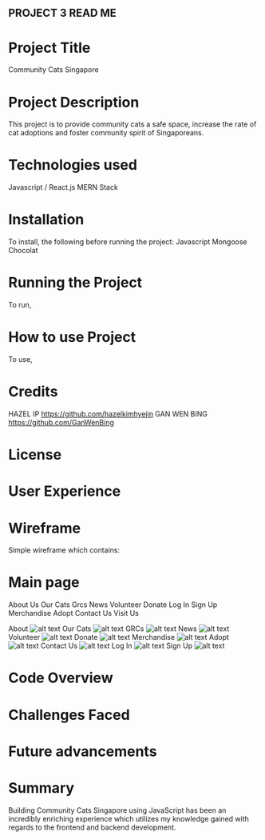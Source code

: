 ## PROJECT 3 READ ME

# Project Title
Community Cats Singapore

# Project Description
This project is to provide community cats a safe space, increase the rate of cat adoptions and foster community spirit of Singaporeans.

# Technologies used
Javascript / React.js
MERN Stack

# Installation
To install, the following before running the project:
Javascript
Mongoose
Chocolat

# Running the Project
To run,

# How to use Project
To use,

# Credits
HAZEL IP https://github.com/hazelkimhyejin
GAN WEN BING https://github.com/GanWenBing
# License

# User Experience

# Wireframe
Simple wireframe which contains:

# Main page
About Us
Our Cats
Grcs
News
Volunteer
Donate
Log In
Sign Up
Merchandise
Adopt
Contact Us
Visit Us

About
![alt text](http://url/to/img.png)
Our Cats
![alt text](http://url/to/img.png)
GRCs
![alt text](http://url/to/img.png)
News
![alt text](http://url/to/img.png)
Volunteer
![alt text](http://url/to/img.png)
Donate
![alt text](http://url/to/img.png)
Merchandise
![alt text](http://url/to/img.png)
Adopt
![alt text](http://url/to/img.png)
Contact Us
![alt text](http://url/to/img.png)
Log In
![alt text](http://url/to/img.png)
Sign Up
![alt text](http://url/to/img.png)

# Code Overview

# Challenges Faced

# Future advancements

# Summary
Building Community Cats Singapore using JavaScript has been an incredibly enriching experience which utilizes my knowledge gained with regards to the frontend and backend development. 
